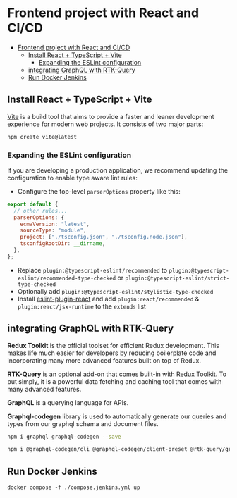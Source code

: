 # Frontend project with React and CI/CD

- [Frontend project with React and CI/CD](#frontend-project-with-react-and-cicd)
  - [Install React + TypeScript + Vite](#install-react--typescript--vite)
    - [Expanding the ESLint configuration](#expanding-the-eslint-configuration)
  - [integrating GraphQL with RTK-Query](#integrating-graphql-with-rtk-query)
  - [Run Docker Jenkins](#run-docker-jenkins)

## Install React + TypeScript + Vite

[Vite](https://vitejs.dev/guide/) is a build tool that aims to provide a faster and leaner development experience for modern web projects. It consists of two major parts:

```sh
npm create vite@latest
```

### Expanding the ESLint configuration

If you are developing a production application, we recommend updating the configuration to enable type aware lint rules:

- Configure the top-level `parserOptions` property like this:

```js
export default {
  // other rules...
  parserOptions: {
    ecmaVersion: "latest",
    sourceType: "module",
    project: ["./tsconfig.json", "./tsconfig.node.json"],
    tsconfigRootDir: __dirname,
  },
};
```

- Replace `plugin:@typescript-eslint/recommended` to `plugin:@typescript-eslint/recommended-type-checked` or `plugin:@typescript-eslint/strict-type-checked`
- Optionally add `plugin:@typescript-eslint/stylistic-type-checked`
- Install [eslint-plugin-react](https://github.com/jsx-eslint/eslint-plugin-react) and add `plugin:react/recommended` & `plugin:react/jsx-runtime` to the `extends` list

## integrating GraphQL with RTK-Query

**Redux Toolkit** is the official toolset for efficient Redux development. This makes life much easier for developers by reducing boilerplate code and incorporating many more advanced features built on top of Redux.

**RTK-Query** is an optional add-on that comes built-in with Redux Toolkit. To put simply, it is a powerful data fetching and caching tool that comes with many advanced features.

**GraphQL** is a querying language for APIs.

**Graphql-codegen** library is used to automatically generate our queries and types from our graphql schema and document files.

```sh
npm i graphql graphql-codegen --save

npm i @graphql-codegen/cli @graphql-codegen/client-preset @rtk-query/graphql-request-base-query @graphql-codegen/typescript-resolvers @graphql-codegen/typescript-rtk-query --save-dev
```

## Run Docker Jenkins

```
docker compose -f ./compose.jenkins.yml up
```
